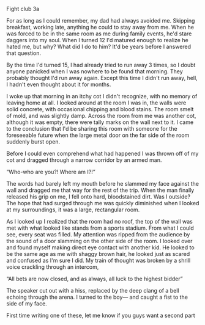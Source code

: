 Fight club 3a 

For as long as I could remember, my dad had always avoided me. Skipping breakfast, working late, anything he could to stay away from me. When he was forced to be in the same room as me during family events, he'd stare daggers into my soul. When I turned 12 I'd matured enough to realize he hated me, but why? What did I do to him? It'd be years before I answered that question.

By the time I'd turned 15, I had already tried to run away 3 times, so I doubt anyone panicked  when I was nowhere to be found that morning. They probably thought I'd run away again. Except this time I didn't run away, hell, I hadn't even thought about it for months.

 I woke up that morning in an itchy cot I didn't recognize, with no memory of leaving home at all. I looked around at the room I was in, the walls were solid concrete, with occasional chipping and blood stains. The room smelt of mold, and was slightly damp. Across the room from me was another cot, although it was empty, there were tally marks on the wall next to it. I came to the conclusion that I'd be sharing this room with someone for the foreseeable future when the large metal door on the far side of the room suddenly burst open.

 Before I could even comprehend what had happened I was thrown off of my cot and dragged through a narrow corridor by an armed man.

“Who-who are you?! Where am I?!” 

The words had barely left my mouth before he slammed my face against the wall and dragged me that way for the rest of the trip. When the man finally released his grip on me, I fell onto hard, bloodstained dirt. Was I outside? The hope that had surged through me was quickly diminished when I looked at my surroundings, it was a large, rectangular room.

As I looked up I realized that the room had no roof, the top of the wall was met with what looked like stands from a sports stadium. From what I could see, every seat was filled. My attention was ripped from the audience by the sound of a door slamming on the other side of the room. I looked over and found myself making direct eye contact with another kid. He looked to be the same age as me with shaggy brown hair, he looked just as scared and confused as I'm sure I did. My train of thought was broken by a shrill voice crackling through an intercom,

“All bets are now closed, and as always, all luck to the highest bidder”

The speaker cut out with a hiss, replaced by the deep clang of a bell echoing through the arena. I turned to the boy— and caught a fist to the side of my face.


First time writing one of these, let me know if you guys want a second part 